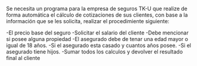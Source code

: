 Se necesita un programa para la empresa de seguros TK-U
que realize de forma automática el cálculo de cotizaciones
de sus clientes, con base a la información que se les solicita,
realizar el procedimiente siguiente:

-El precio base del seguro
-Solicitar el salario del cliente
-Debe mencionar si posee alguna propiedad
-El asegurado debe de tenar una edad mayor o igual de 18 años.
-Si el asegurado esta casado y cuantos años posee.
-Si el asegurado tiene hijos.
-Sumar todos los calculos y devolver el resultado final al cliente 